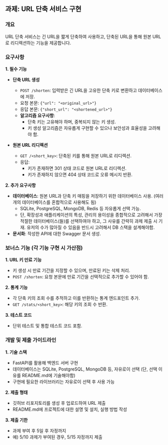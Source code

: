 ## 과제: URL 단축 서비스 구현

### 개요
URL 단축 서비스는 긴 URL을 짧게 단축하여 사용하고, 단축된 URL을 통해 원본 URL로 리디렉션하는 기능을 제공합니다.

### 요구사항
**1. 필수 기능**
- **단축 URL 생성**
  - `POST /shorten`: 입력받은 긴 URL을 고유한 단축 키로 변환하고 데이터베이스에 저장.
  - 요청 본문: `{"url": "<original_url>"}`
  - 응답 본문: `{"short_url": "<shortened_url>"}`
  - **알고리즘 요구사항**:
    - 단축 키는 고유해야 하며, 중복되지 않는 키 생성.
    - 키 생성 알고리즘은 자유롭게 구현할 수 있으나 보안성과 효율성을 고려해야 함.
  
- **원본 URL 리디렉션**
  - `GET /<short_key>`: 단축된 키를 통해 원본 URL로 리디렉션.
  - 응답:
    - 키가 존재하면 301 상태 코드로 원본 URL로 리디렉션.
    - 키가 존재하지 않으면 404 상태 코드로 오류 메시지 반환.

**2. 추가 요구사항**
- **데이터베이스**: 원본 URL과 단축 키 매핑을 저장하기 위한 데이터베이스 사용. (여러 개의 데이터베이스를 혼합적으로 사용해도 됨)
  - SQLite, PostgreSQL, MongoDB, Redis 등 자유롭게 선택 가능.
  - 단, 확장성과 애플리케이션의 특성, 관리의 용이성을 종합적으로 고려해서 가장 적절한 데이터베이스(들)를 선택하여야 하고, 그 사유를 간략히 과제 제출 시 기재. 유저의 수가 많아질 수 있음을 반드시 고려해서 DB 스택을 설계해야함.
- **문서화**: 작성한 API에 대한 Swagger 문서 생성.

### 보너스 기능 (각 기능 구현 시 가산점)
**1. URL 키 만료 기능**
- 키 생성 시 만료 기간을 지정할 수 있으며, 만료된 키는 삭제 처리.
- `POST /shorten`: 요청 본문에 만료 기간을 선택적으로 추가할 수 있어야 함.

**2. 통계 기능**
- 각 단축 키의 조회 수를 추적하고 이를 반환하는 통계 엔드포인트 추가.
- `GET /stats/<short_key>`: 해당 키의 조회 수 반환.

**3. 테스트 코드**
- 단위 테스트 및 통합 테스트 코드 포함.

### 개발 및 제출 가이드라인
**1. 기술 스택**
- FastAPI를 활용해 백엔드 서버 구현
- 데이터베이스는 SQLite, PostgreSQL, MongoDB 등, 자유로이 선택 (단, 선택 이유를 README.md에 기술해야함)
- 구현에 필요한 라이브러리는 자유로이 선택 후 사용 가능
  

**2. 제출 형태**
- 깃허브 리포지토리를 생성 후 업로드하여 URL 제출
- README.md에 프로젝트에 대한 설명 및 설치, 실행 방법 작성

**3. 제출 기한**
- 과제 부여 후 5일 후 자정까지
- 예) 5/10 과제가 부여된 경우, 5/15 자정까지 제출


